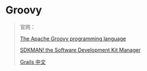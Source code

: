 # Groovy

> 官网：
>
> [The Apache Groovy programming language](http://www.groovy-lang.org/)  
>
> [SDKMAN! the Software Development Kit Manager](https://sdkman.io/)  
>
> [Grails 中文](https://grails.ejlchina.com/)